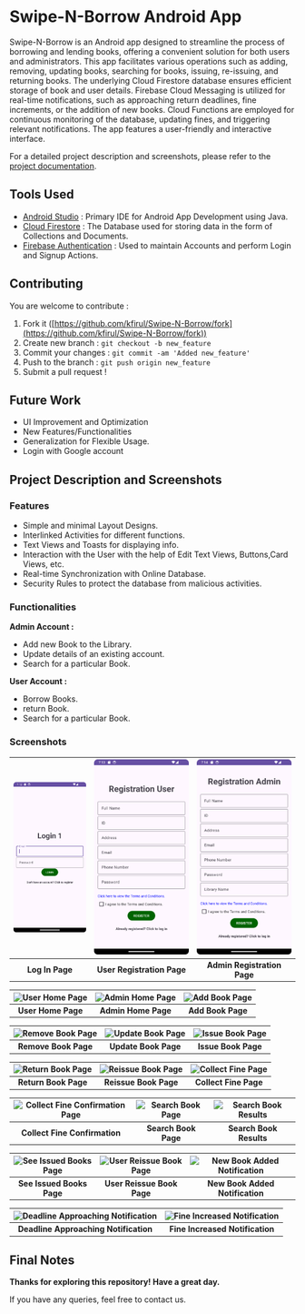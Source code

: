 # Swipe-N-Borrow Android App

Swipe-N-Borrow is an Android app designed to streamline the process of borrowing and lending books, offering a convenient solution for both users and administrators. This app facilitates various operations such as adding, removing, updating books, searching for books, issuing, re-issuing, and returning books. The underlying Cloud Firestore database ensures efficient storage of book and user details. Firebase Cloud Messaging is utilized for real-time notifications, such as approaching return deadlines, fine increments, or the addition of new books. Cloud Functions are employed for continuous monitoring of the database, updating fines, and triggering relevant notifications. The app features a user-friendly and interactive interface.

For a detailed project description and screenshots, please refer to the [project documentation](#project-description-and-screenshots).

## Tools Used

* [Android Studio](https://developer.android.com/studio) : Primary IDE for Android App Development using Java.
* [Cloud Firestore](https://firebase.google.com/products/firestore) : The Database used for storing data in the form of Collections and Documents.
* [Firebase Authentication](https://firebase.google.com/products/auth) : Used to maintain Accounts and perform Login and Signup Actions.

## Contributing
You are welcome to contribute :

1. Fork it ([https://github.com/kfirul/Swipe-N-Borrow/fork](https://github.com/kfirul/Swipe-N-Borrow/fork))
2. Create new branch : `git checkout -b new_feature`
3. Commit your changes : `git commit -am 'Added new_feature'`
4. Push to the branch : `git push origin new_feature`
5. Submit a pull request !

## Future Work
* UI Improvement and Optimization
* New Features/Functionalities
* Generalization for Flexible Usage.
* Login with Google account

## Project Description and Screenshots
### Features
* Simple and minimal Layout Designs.
* Interlinked Activities for different functions.
* Text Views and Toasts for displaying info.
* Interaction with the User with the help of Edit Text Views, Buttons,Card Views, etc.
* Real-time Synchronization with Online Database.
* Security Rules to protect the database from malicious activities.

### Functionalities
**Admin Account :**

* Add new Book to the Library.
* Update details of an existing account.
* Search for a particular Book.

**User Account :**

* Borrow Books.
* return Book.
* Search for a particular Book.

### Screenshots

|![LoginPage.png](Screenshots%2FLoginPage.png) | ![User Registration Page](Screenshots/UserRegister.png) | ![Admin Registration Page](Screenshots/AdminRegister.png) |
|:-----------------------------------------------------------------------:|:-------------------------------------------------------:|:---------------------------------------------------------:|
|                             **Log In Page**                             |               **User Registration Page**                |                **Admin Registration Page**                |

|![User Home Page](Screenshots/User_Home_Page.png)|![Admin Home Page](Screenshots/Admin_Home_Page.png)|![Add Book Page](Screenshots/Add_Book_Page.png)|
|:---:|:---:|:---:|
|**User Home Page**|**Admin Home Page**|**Add Book Page**|

|![Remove Book Page](Screenshots/Remove_Book_Page.png)|![Update Book Page](Screenshots/Update_Book_Page.png)|![Issue Book Page](Screenshots/Issue_Book_Page.png)|
|:---:|:---:|:---:|
|**Remove Book Page**|**Update Book Page**|**Issue Book Page**|

|![Return Book Page](Screenshots/Return_Book_Page.png)|![Reissue Book Page](Screenshots/Reissue_Book_Page.png)|![Collect Fine Page](Screenshots/Collect_Fine_Page.png)|
|:---:|:---:|:---:|
|**Return Book Page**|**Reissue Book Page**|**Collect Fine Page**|

|![Collect Fine Confirmation Page](Screenshots/Collect_Fine_Confirmation_Page.png)|![Search Book Page](Screenshots/Search_Book_Page.png)|![Search Book Results](Screenshots/Search_Book_Results.png)|
|:---:|:---:|:---:|
|**Collect Fine Confirmation**|**Search Book Page**|**Search Book Results**|

|![See Issued Books Page](Screenshots/See_Issued_Books_Page.png)|![User Reissue Book Page](Screenshots/User_Reissue_Book_Page.png)|![New Book Added Notification](Screenshots/New_Book_Added_Notification.png)|
|:---:|:---:|:---:|
|**See Issued Books Page**|**User Reissue Book Page**|**New Book Added Notification**|

|![Deadline Approaching Notification](Screenshots/Deadline_Approaching_Notification.png)|![Fine Increased Notification](Screenshots/Fine_Increased_Notification.png)|
|:---:|:---:|
|**Deadline Approaching Notification**|**Fine Increased Notification**|

## Final Notes
**Thanks for exploring this repository! Have a great day.**

If you have any queries, feel free to contact us.

